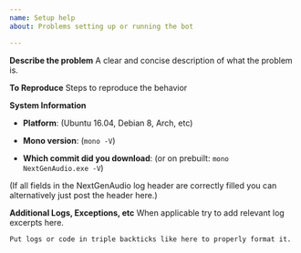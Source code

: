 ```yaml
---
name: Setup help
about: Problems setting up or running the bot

---
```


**Describe the problem**
A clear and concise description of what the problem is.

**To Reproduce**
Steps to reproduce the behavior

**System Information**
- **Platform**: (Ubuntu 16.04, Debian 8, Arch, etc)  
  
- **Mono version**: (`mono -V`)  
  
- **Which commit did you download**: (or on prebuilt: `mono NextGenAudio.exe -V`)  
  
(If all fields in the NextGenAudio log header are correctly filled you can
alternatively just post the header here.)

**Additional Logs, Exceptions, etc**
When applicable try to add relevant log excerpts here.

```
Put logs or code in triple backticks like here to properly format it.
```
